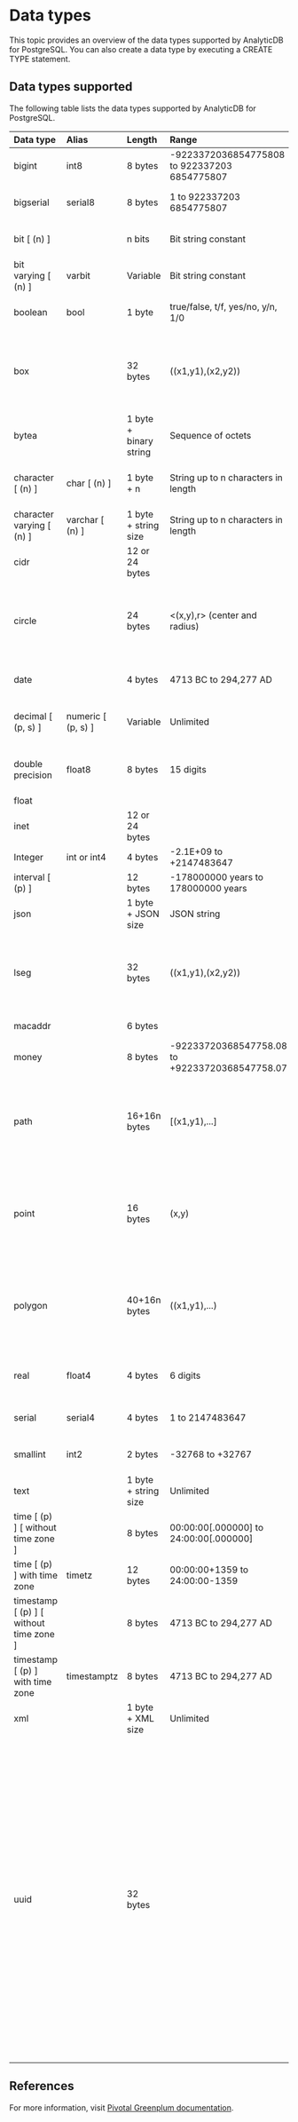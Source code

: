 # Data types

This topic provides an overview of the data types supported by AnalyticDB for PostgreSQL. You can also create a data type by executing a CREATE TYPE statement.

## Data types supported

The following table lists the data types supported by AnalyticDB for PostgreSQL.

|Data type|Alias|Length|Range|Description|
|:--------|:----|:-----|:----|:----------|
|bigint|int8|8 bytes|-922337203​6854775808 to 922337203​6854775807|An integer within a large range.|
|bigserial|serial8|8 bytes|1 to 922337203​6854775807|A large auto-increment integer.|
|bit \[ \(n\) \]| |n bits|Bit string constant|A bit string with a fixed length.|
|bit varying \[ \(n\) \]|varbit|Variable|Bit string constant|A bit string with a variable length.|
|boolean|bool|1 byte|true/false, t/f, yes/no, y/n, 1/0|A boolean value \(true or false\).|
|box| |32 bytes|\(\(x1,y1\),\(x2,y2\)\)|A rectangular box on a plane, not allowed in a column that is used as the distribution key.|
|bytea| |1 byte + binary string|Sequence of octets|A binary string with a variable length.|
|character \[ \(n\) \]|char \[ \(n\) \]|1 byte + n|String up to n characters in length|A blank-padded string with a fixed length.|
|character varying \[ \(n\) \]|varchar \[ \(n\) \]|1 byte + string size|String up to n characters in length|A string with a limited variable length.|
|cidr| |12 or 24 bytes| |IPv4 and IPv6 networks.|
|circle| |24 bytes|<\(x,y\),r\> \(center and radius\)|A circle on a plane, not allowed in a column that is used as the distribution key.|
|date| |4 bytes|4713 BC to 294,277 AD|A calendar date \(year, month, day\).|
|decimal \[ \(p, s\) \]|numeric \[ \(p, s\) \]|Variable|Unlimited|User-specified precision, which is accurate.|
|double precision|float8|8 bytes|15 digits|Variable precision, which is inaccurate.|
|float|
|inet| |12 or 24 bytes| |IPv4 and IPv6 hosts and networks.|
|Integer|int or int4|4 bytes|-2.1E+09 to +2147483647|An integer in typical cases.|
|interval \[ \(p\) \]| |12 bytes|-178000000 years to 178000000 years|A time range.|
|json| |1 byte + JSON size|JSON string|A string with an unlimited variable length.|
|lseg| |32 bytes|\(\(x1,y1\),\(x2,y2\)\)|A line segment on a plane, not allowed in a column that is used as the distribution key.|
|macaddr| |6 bytes| |A MAC address.|
|money| |8 bytes|-92233720368547758.08 to +92233720368547758.07|An amount of money.|
|path| |16+16n bytes|\[\(x1,y1\),...\]|A geometric path on a plane, not allowed in a column that is used as the distribution key.|
|point| |16 bytes|\(x,y\)|A geometric point on a plane, not allowed in a column that is used as the distribution key.|
|polygon| |40+16n bytes|\(\(x1,y1\),...\)|A closed geometric path on a plane, not allowed in a column that is used as the distribution key.|
|real|float4|4 bytes|6 digits|Variable precision, which is inaccurate.|
|serial|serial4|4 bytes|1 to 2147483647|An auto-increment integer.|
|smallint|int2|2 bytes|-32768 to +32767|An integer within a small range.|
|text| |1 byte + string size|Unlimited|A string with an unlimited variable length.|
|time \[ \(p\) \] \[ without time zone \]| |8 bytes|00:00:00\[.000000\] to 24:00:00\[.000000\]|The time of a day without the time zone.|
|time \[ \(p\) \] with time zone|timetz|12 bytes|00:00:00+1359 to 24:00:00-1359|The time of a day with the time zone.|
|timestamp \[ \(p\) \] \[ without time zone \]| |8 bytes|4713 BC to 294,277 AD|The date and time without the time zone.|
|timestamp \[ \(p\) \] with time zone|timestamptz|8 bytes|4713 BC to 294,277 AD|The date and time with the time zone.|
|xml| |1 byte + XML size|Unlimited|A string with an unlimited variable length.|
|uuid| |32 bytes| |The uuid data type is provided with AnalyticDB for PostgreSQL V6.0. In AnalyticDB for PostgreSQL V4.3, however, you must install the uuid-ossp extension before you can use the uuid data type. For more information, see [Use the uuid-ossp extension](/intl.en-US/Advanced Developer Guide/Use advanced extensions/Use the uuid-ossp extension.md).|

## References

For more information, visit [Pivotal Greenplum documentation](https://gpdb.docs.pivotal.io/6-1/ref_guide/data_types.html).


